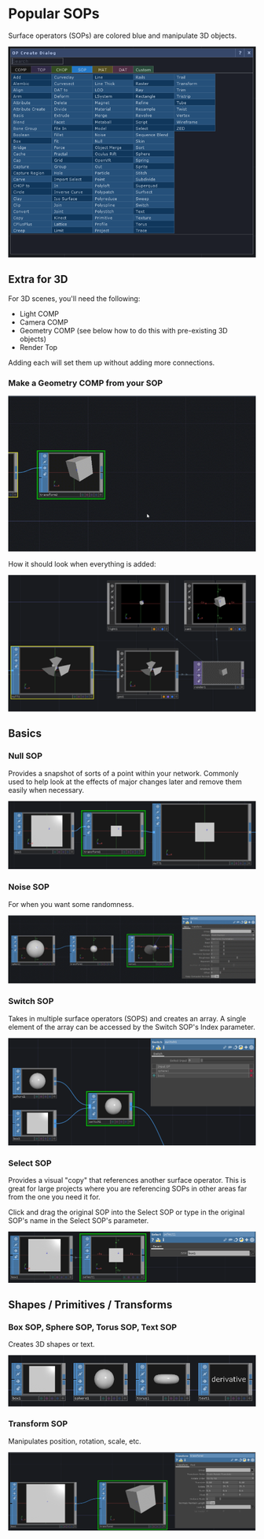 # Popular SOPs

Surface operators \(SOPs\) are colored blue and manipulate 3D objects.

![](../.gitbook/assets/td-op-create-dialog-full-sop.png)

## Extra for 3D

For 3D scenes, you'll need the following:

* Light COMP
* Camera COMP
* Geometry COMP \(see below how to do this with pre-existing 3D objects\)
* Render Top

Adding each will set them up without adding more connections.

### Make a Geometry COMP from your SOP

![](../.gitbook/assets/tdgeocomp.gif)

How it should look when everything is added:

![](../.gitbook/assets/geometry.png)

## Basics

### Null SOP

Provides a snapshot of sorts of a point within your network. Commonly used to help look at the effects of major changes later and remove them easily when necessary.

![](../.gitbook/assets/null-sop.png)

### Noise SOP

For when you want some randomness.

![](../.gitbook/assets/tdnoisesop.gif)

### Switch SOP

Takes in multiple surface operators \(SOPS\) and creates an array. A single element of the array can be accessed by the Switch SOP's Index parameter. 

![](../.gitbook/assets/switch-sop.png)

### Select SOP

Provides a visual "copy" that references another surface operator. This is great for large projects where you are referencing SOPs in other areas far from the one you need it for.

Click and drag the original SOP into the Select SOP or type in the original SOP's name in the Select SOP's parameter.

![](../.gitbook/assets/select-sop.png)

## Shapes / Primitives / Transforms

### Box SOP, Sphere SOP, Torus SOP, Text SOP

Creates 3D shapes or text.

![](../.gitbook/assets/shape-sop.png)

### Transform SOP

Manipulates position, rotation, scale, etc.

![](../.gitbook/assets/transform-sop.png)

